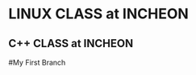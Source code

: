 LINUX CLASS at INCHEON
======================

C++ CLASS at INCHEON
--------------------

#My First Branch
